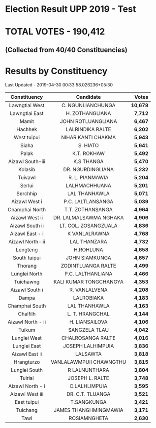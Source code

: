 # Election Result UPP 2019 - Test 
# TOTAL VOTES - 190,412 
## (Collected from 40/40 Constituencies) 
 # Results by Constituency 
Last Updated - 2019-04-30 00:33:58.026236+05:30 


|  Constituency   |       Candidate       |  Votes   |
|:---------------:|:---------------------:|---------:|
| Lawngtlai West  |   C. NGUNLIANCHUNGA   |**10,678**|
| Lawngtlai East  |    H. ZOTHANGLIANA    | **7,712**|
|      Mamit      |  JOHN ROTLUANGLIANA   | **6,467**|
|     Hachhek     |   LALRINDIKA RALTE    | **6,202**|
|   West tuipui   |  NIHAR KANTI CHAKMA   | **5,943**|
|      Siaha      |       S. HIATO        | **5,641**|
|      Palak      |      K.T. ROKHAW      | **5,492**|
|Aizawl South-iii |      K.S THANGA       | **5,470**|
|     Kolasib     |   DR. NGURDINGLIANA   | **5,232**|
|     Tuivawl     |    R. L. PIANMAWIA    | **5,204**|
|     Serlui      |     LALHMACHHUANA     | **5,201**|
|    Serchhip     |     LAL THANHAWLA     | **5,071**|
|  Aizawl West i  |   P.C. LALTLANSANGA   | **5,039**|
| Champhai North  |   T.T. ZOTHANSANGA    | **4,964**|
| Aizawl West ii  |DR. LALMALSAWMA NGHAKA | **4,906**|
| Aizawl South ii | LT. COL. ZOSANGZUALA  | **4,836**|
| Aizawl East - i |     K VANLALRAWNA     | **4,768**|
|Aizawl North-iii |     LAL THANZARA      | **4,732**|
|    Lengteng     |       H.ROHLUNA       | **4,658**|
|  South tuipui   |    JOHN SIAMKUNGA     | **4,657**|
|     Thorang     |  ZODINTLUANGA RALTE   | **4,499**|
|  Lunglei North  |   P.C. LALTHANLIANA   | **4,466**|
|    Tuichawng    |KALI KUMAR TONGCHANGYA | **4,353**|
| Aizawl South i  |     R. VANLALVENA     | **4,208**|
|      Dampa      |      LALROBIAKA       | **4,183**|
| Champhai South  |     LAL THANHAWLA     | **4,163**|
|    Chalfilh     |    L. T. HRANGCHAL    | **4,144**|
|Aizawl North - ii|    H. LIANSAILOVA     | **4,106**|
|     Tuikum      |     SANGZELA TLAU     | **4,042**|
|  Lunglei West   |   CHALROSANGA RALTE   | **4,016**|
|  Lunglei East   |   JOSEPH LALHIMPUIA   | **3,836**|
| Aizawl East ii  |       LALSAWTA        | **3,818**|
|   Hrangturzo    |VANLALAWMPUII CHAWNGTHU| **3,815**|
|  Lunglei South  |     R LALNUNTHARA     | **3,804**|
|     Tuirial     |    JOSEPH L. RALTE    | **3,748**|
|Aizawl  North - i|     C.LALHLIMPUIA     | **3,595**|
| Aizawl West iii |   DR. C.T. TLUANGA    | **3,521**|
|   East tuipui   |      T.SANGKUNGA      | **3,421**|
|    Tuichang     | JAMES THANGHMINGMAWIA | **3,171**|
|      Tawi       |     ROSIAMNGHETA      | **2,630**|
